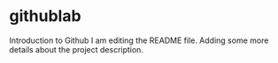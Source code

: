 # githublab
Introduction to Github
I am editing the README file. Adding some more details about the project description.